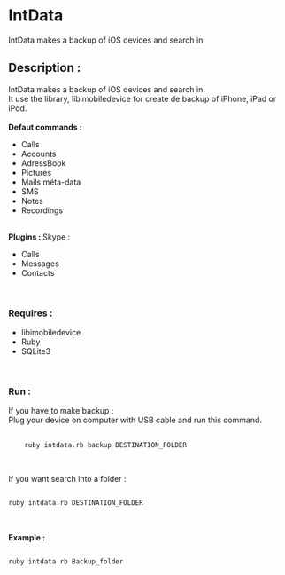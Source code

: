 IntData
=======

IntData makes a backup of iOS devices and search in


<h2>Description : </h2>

IntData makes a backup of iOS devices and search in.<br />
It use the library, libimobiledevice for create de backup of iPhone, iPad or iPod.<br />
<br />
<strong>Defaut commands :</strong><br />
<ul>
  <li>Calls</li>
  <li>Accounts</li>
  <li>AdressBook</li>
  <li>Pictures</li>
  <li>Mails méta-data</li>
  <li>SMS</li>
  <li>Notes</li>
  <li>Recordings</li>
</ul>
<br />
<strong>Plugins : </strong>
Skype : <br />
<ul>
  <li>Calls</li>
  <li>Messages</li>
  <li>Contacts</li>
</ul>
<br />
<h3>Requires : </h3>
<ul>
  <li>libimobiledevice</li>
  <li>Ruby</li>
  <li>SQLite3</li>
</ul>
<br />
<h3>Run :</h3>
If you have to make backup :
<br />
Plug your device on computer with USB cable and run this command.<br />
<pre>
  <code>
    ruby intdata.rb backup DESTINATION_FOLDER
  </code>
</pre>
<br />
If you want search into a folder :
<pre>
<code>
ruby intdata.rb DESTINATION_FOLDER
</code>
</pre>
<br />
<strong>Example :</strong>
<pre>
<code>
ruby intdata.rb Backup_folder
</code>
</pre>
